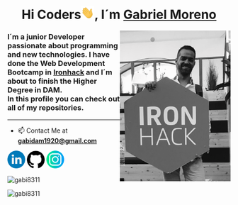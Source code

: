 <h1 align = "center"> Hi Coders<a target="_blank" rel = "noopener noreferrer" href = "https://raw.githubusercontent.com/ABSphreak/ABSphreak/master/gifs/Hi.gif"><img src = "https://raw.githubusercontent.com/ABSphreak/ABSphreak/master/gifs/Hi.gif" width = "30px" style = "max-width:100%;" ></a>, I´m <a href = "https://github.com/Gabi8311/Mi_porfolio/blob/master/images/mi_foto.png?raw=true" >Gabriel Moreno</a></h1>

<img align = "right" src = "https://github.com/Gabi8311/EntregaLM/blob/master/images/image0.png" alt = "gabi8311" width = "250" style = "max-width:100%;"/>
<h3 align = "left" style = "margin-right:40;">I´m a junior Developer passionate about programming and
new technologies. I have done the Web Development Bootcamp in <a href = "https://www.ironhack.com/es" target = "_blank">Ironhack</a> and I´m about to finish the 
Higher Degree in DAM.<br/> In this
profile you can check out all of my repositories.</h3>
<hr />

- 📫 Contact Me at **gabidam1920@gmail.com**

<p><a href = "https://www.linkedin.com/in/gabriel-moreno-fernandez/" target = "_blank" rel = "noopener noreferrer" ><img src = "https://github.com/andresbr92/andresbr92/raw/master/logos/linkedin.png" width = "40" style = "max-width:100%; "></a>
<a href = "https://github.com/gabi8311" target = "_blank" rel = "noopener noreferrer" ><img src = "https://github.com/andresbr92/andresbr92/raw/master/logos/github-logo.png" width = "40" style = "max-width:100%;"></a>
<a href = "https://www.instagram.com/gabi_mf83/?hl=es" target = "_blank" rel = "noopener noreferrer" ><img src = "https://github.com/andresbr92/andresbr92/raw/master/logos/instagram.png" width = "40" style = "max-width:100%;"></a></p>

<p> <img src = "https://github-readme-stats.vercel.app/api/top-langs?username=gabi8311&show_icons=true&locale=en&layout=compact" alt = "gabi8311" /> </p>
<p> <img src = "https://github-readme-stats.vercel.app/api?username=gabi8311&show_icons=true&locale=en" alt = "gabi8311" /> </p>

